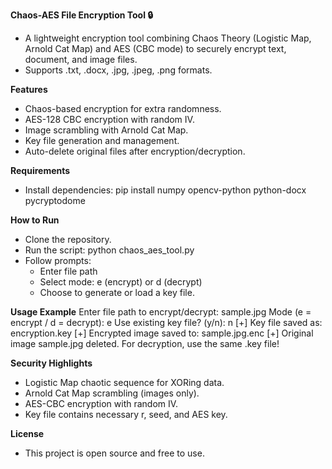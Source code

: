 **Chaos-AES File Encryption Tool 🔒**
- A lightweight encryption tool combining Chaos Theory (Logistic Map, Arnold Cat Map) and AES (CBC mode) to securely encrypt text, document, and image files.
- Supports .txt, .docx, .jpg, .jpeg, .png formats.

**Features**
- Chaos-based encryption for extra randomness.
- AES-128 CBC encryption with random IV.
- Image scrambling with Arnold Cat Map.
- Key file generation and management.
- Auto-delete original files after encryption/decryption.

**Requirements**
- Install dependencies: pip install numpy opencv-python python-docx pycryptodome

**How to Run**
- Clone the repository.
- Run the script: python chaos_aes_tool.py
- Follow prompts:
  - Enter file path
  - Select mode: e (encrypt) or d (decrypt)
  - Choose to generate or load a key file.

**Usage Example**
Enter file path to encrypt/decrypt: sample.jpg
Mode (e = encrypt / d = decrypt): e
Use existing key file? (y/n): n
[+] Key file saved as: encryption.key
[+] Encrypted image saved to: sample.jpg.enc
[+] Original image sample.jpg deleted.
For decryption, use the same .key file!

**Security Highlights**
- Logistic Map chaotic sequence for XORing data.
- Arnold Cat Map scrambling (images only).
- AES-CBC encryption with random IV.
- Key file contains necessary r, seed, and AES key.

**License**
- This project is open source and free to use.

